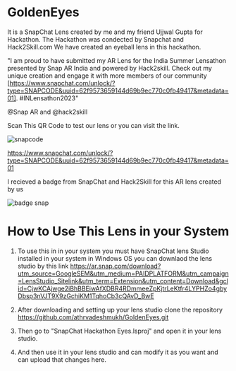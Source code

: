 # GoldenEyes
It is a SnapChat Lens created by me and my friend Ujjwal Gupta for Hackathon.
The Hackathon was condected by Snapchat and Hack2Skill.com
We have created an eyeball lens in this hackathon.

"I am proud to have submitted my AR Lens for the India Summer Lensathon presented by Snap AR India and powered by Hack2skill. Check out my unique creation and engage it with more members of our community [https://www.snapchat.com/unlock/?type=SNAPCODE&uuid=62f9573659144d69b9ec770c0fb49417&metadata=01]. #INLensathon2023"

@Snap AR and @hack2skill

Scan This QR Code to test our lens or you can visit the link.

![snapcode](https://github.com/athrvadeshmukh/GoldenEyes/assets/112002659/60410550-c949-47a5-874f-1525bed0847b)

https://www.snapchat.com/unlock/?type=SNAPCODE&uuid=62f9573659144d69b9ec770c0fb49417&metadata=01


I recieved a badge from SnapChat and Hack2Skill for this AR lens created by us

![badge snap](https://github.com/athrvadeshmukh/GoldenEyes/assets/112002659/4b034ad5-aef1-4712-9d63-ae92d89374fe)




# **How to Use This Lens in your System** 
                                                   
                                                   
1) To use this in in your system you must have SnapChat lens Studio installed in your system in Windows OS you can downlaod the lens studio by this link 
https://ar.snap.com/download?utm_source=GoogleSEM&utm_medium=PAIDPLATFORM&utm_campaign=LensStudio_Sitelink&utm_term=Extension&utm_content=Download&gclid=CjwKCAjwge2iBhBBEiwAfXDBR4RDmmeeZpKjtrLeKtfr4LYPHZo4gbyDbsp3nVJT9X9zGchiKM1TqhoCb3cQAvD_BwE

2) After downloading and setting up your lens studio clone the repository https://github.com/athrvadeshmukh/GoldenEyes.git
3) Then go to "SnapChat Hackathon Eyes.lsproj" and open it in your lens studio.
4) And then use it in your lens studio and can modify it as you want and can upload that changes here.
